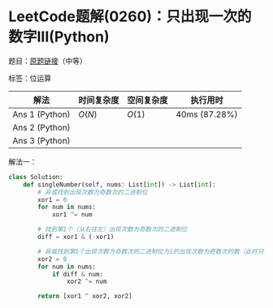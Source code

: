 # LeetCode题解(0260)：只出现一次的数字III(Python)

题目：[原题链接](https://leetcode-cn.com/problems/single-number-iii/)（中等）

标签：位运算

| 解法           | 时间复杂度 | 空间复杂度 | 执行用时      |
| -------------- | ---------- | ---------- | ------------- |
| Ans 1 (Python) | $O(N)$     | $O(1)$     | 40ms (87.28%) |
| Ans 2 (Python) |            |            |               |
| Ans 3 (Python) |            |            |               |

解法一：

```python
class Solution:
    def singleNumber(self, nums: List[int]) -> List[int]:
        # 异或找到出现次数为奇数次的二进制位
        xor1 = 0
        for num in nums:
            xor1 ^= num

        # 找到第1个（从右往左）出现次数为奇数次的二进制位
        diff = xor1 & (-xor1)

        # 异或找到第1个出现次数为奇数次的二进制位为1的出现次数为奇数次的数（此时只会有1个）
        xor2 = 0
        for num in nums:
            if diff & num:
                xor2 ^= num

        return [xor1 ^ xor2, xor2]
```

